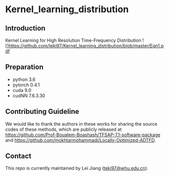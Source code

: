 # Kernel_learning_distribution
## Introduction
Kernel Learning for High Resolution Time-Frequency Distribution
![]https://github.com/teki97/Kernel_learning_distribution/blob/master/Eqn1.pdf
## Preparation
- python 3.6
- pytorch 0.4.1
- cuda 9.0
- cudNN 7.6.3.30
## Contributing Guideline
We would like to thank the authors in these works for sharing the source codes of these methods, which are publicly released at https://github.com/Prof-Boualem-Boashash/TFSAP-7.1-software-package and https://github.com/mokhtarmohammadi/Locally-Optimized-ADTFD.
## Contact
This repo is currently maintained by Lei Jiang (teki97@whu.edu.cn).

